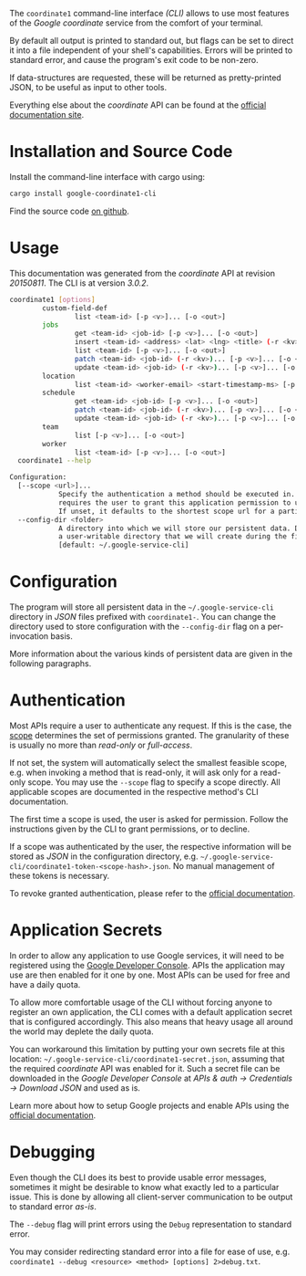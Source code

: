 <!---
DO NOT EDIT !
This file was generated automatically from 'src/mako/cli/README.md.mako'
DO NOT EDIT !
-->
The `coordinate1` command-line interface *(CLI)* allows to use most features of the *Google coordinate* service from the comfort of your terminal.

By default all output is printed to standard out, but flags can be set to direct it into a file independent of your shell's
capabilities. Errors will be printed to standard error, and cause the program's exit code to be non-zero.

If data-structures are requested, these will be returned as pretty-printed JSON, to be useful as input to other tools.

Everything else about the *coordinate* API can be found at the
[official documentation site](https://developers.google.com/coordinate/).

# Installation and Source Code

Install the command-line interface with cargo using:

```bash
cargo install google-coordinate1-cli
```

Find the source code [on github](https://github.com/Byron/google-apis-rs/tree/main/gen/coordinate1-cli).

# Usage

This documentation was generated from the *coordinate* API at revision *20150811*. The CLI is at version *3.0.2*.

```bash
coordinate1 [options]
        custom-field-def
                list <team-id> [-p <v>]... [-o <out>]
        jobs
                get <team-id> <job-id> [-p <v>]... [-o <out>]
                insert <team-id> <address> <lat> <lng> <title> (-r <kv>)... [-p <v>]... [-o <out>]
                list <team-id> [-p <v>]... [-o <out>]
                patch <team-id> <job-id> (-r <kv>)... [-p <v>]... [-o <out>]
                update <team-id> <job-id> (-r <kv>)... [-p <v>]... [-o <out>]
        location
                list <team-id> <worker-email> <start-timestamp-ms> [-p <v>]... [-o <out>]
        schedule
                get <team-id> <job-id> [-p <v>]... [-o <out>]
                patch <team-id> <job-id> (-r <kv>)... [-p <v>]... [-o <out>]
                update <team-id> <job-id> (-r <kv>)... [-p <v>]... [-o <out>]
        team
                list [-p <v>]... [-o <out>]
        worker
                list <team-id> [-p <v>]... [-o <out>]
  coordinate1 --help

Configuration:
  [--scope <url>]...
            Specify the authentication a method should be executed in. Each scope
            requires the user to grant this application permission to use it.
            If unset, it defaults to the shortest scope url for a particular method.
  --config-dir <folder>
            A directory into which we will store our persistent data. Defaults to
            a user-writable directory that we will create during the first invocation.
            [default: ~/.google-service-cli]

```

# Configuration

The program will store all persistent data in the `~/.google-service-cli` directory in *JSON* files prefixed with `coordinate1-`.  You can change the directory used to store configuration with the `--config-dir` flag on a per-invocation basis.

More information about the various kinds of persistent data are given in the following paragraphs.

# Authentication

Most APIs require a user to authenticate any request. If this is the case, the [scope][scopes] determines the 
set of permissions granted. The granularity of these is usually no more than *read-only* or *full-access*.

If not set, the system will automatically select the smallest feasible scope, e.g. when invoking a
method that is read-only, it will ask only for a read-only scope. 
You may use the `--scope` flag to specify a scope directly. 
All applicable scopes are documented in the respective method's CLI documentation.

The first time a scope is used, the user is asked for permission. Follow the instructions given 
by the CLI to grant permissions, or to decline.

If a scope was authenticated by the user, the respective information will be stored as *JSON* in the configuration
directory, e.g. `~/.google-service-cli/coordinate1-token-<scope-hash>.json`. No manual management of these tokens
is necessary.

To revoke granted authentication, please refer to the [official documentation][revoke-access].

# Application Secrets

In order to allow any application to use Google services, it will need to be registered using the 
[Google Developer Console][google-dev-console]. APIs the application may use are then enabled for it
one by one. Most APIs can be used for free and have a daily quota.

To allow more comfortable usage of the CLI without forcing anyone to register an own application, the CLI
comes with a default application secret that is configured accordingly. This also means that heavy usage
all around the world may deplete the daily quota.

You can workaround this limitation by putting your own secrets file at this location: 
`~/.google-service-cli/coordinate1-secret.json`, assuming that the required *coordinate* API 
was enabled for it. Such a secret file can be downloaded in the *Google Developer Console* at 
*APIs & auth -> Credentials -> Download JSON* and used as is.

Learn more about how to setup Google projects and enable APIs using the [official documentation][google-project-new].


# Debugging

Even though the CLI does its best to provide usable error messages, sometimes it might be desirable to know
what exactly led to a particular issue. This is done by allowing all client-server communication to be 
output to standard error *as-is*.

The `--debug` flag will print errors using the `Debug` representation to standard error.

You may consider redirecting standard error into a file for ease of use, e.g. `coordinate1 --debug <resource> <method> [options] 2>debug.txt`.


[scopes]: https://developers.google.com/+/api/oauth#scopes
[revoke-access]: http://webapps.stackexchange.com/a/30849
[google-dev-console]: https://console.developers.google.com/
[google-project-new]: https://developers.google.com/console/help/new/